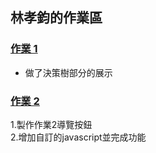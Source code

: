## 林孝鈞的作業區

### [作業 1](./lesson6_作業1_林孝鈞/)
- 做了決策樹部分的展示


### [作業 2](./lesson7_作業2_林孝鈞)

1.製作作業2導覽按鈕  
2.增加自訂的javascript並完成功能  